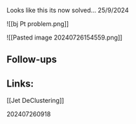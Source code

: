 Looks like this its now solved... 25/9/2024



![[bj Pt problem.png]]

![[Pasted image 20240726154559.png]]




## Follow-ups


## Links: 
[[Jet DeClustering]]



202407260918
